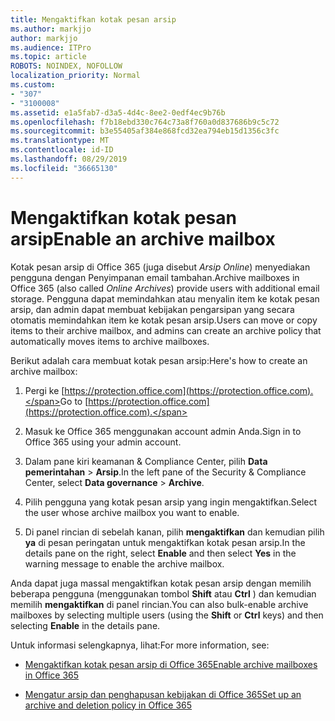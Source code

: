 ```yaml
---
title: Mengaktifkan kotak pesan arsip
ms.author: markjjo
author: markjjo
ms.audience: ITPro
ms.topic: article
ROBOTS: NOINDEX, NOFOLLOW
localization_priority: Normal
ms.custom:
- "307"
- "3100008"
ms.assetid: e1a5fab7-d3a5-4d4c-8ee2-0edf4ec9b76b
ms.openlocfilehash: f7b18ebd330c764c73a8f760a0d837686b9c5c72
ms.sourcegitcommit: b3e55405af384e868fcd32ea794eb15d1356c3fc
ms.translationtype: MT
ms.contentlocale: id-ID
ms.lasthandoff: 08/29/2019
ms.locfileid: "36665130"
---
```

# <a name="enable-an-archive-mailbox"></a><span data-ttu-id="4b061-102">Mengaktifkan kotak pesan arsip</span><span class="sxs-lookup"><span data-stu-id="4b061-102">Enable an archive mailbox</span></span>

<span data-ttu-id="4b061-103">Kotak pesan arsip di Office 365 (juga disebut *Arsip Online*) menyediakan pengguna dengan Penyimpanan email tambahan.</span><span class="sxs-lookup"><span data-stu-id="4b061-103">Archive mailboxes in Office 365 (also called  *Online Archives*) provide users with additional email storage.</span></span> <span data-ttu-id="4b061-104">Pengguna dapat memindahkan atau menyalin item ke kotak pesan arsip, dan admin dapat membuat kebijakan pengarsipan yang secara otomatis memindahkan item ke kotak pesan arsip.</span><span class="sxs-lookup"><span data-stu-id="4b061-104">Users can move or copy items to their archive mailbox, and admins can create an archive policy that automatically moves items to archive mailboxes.</span></span>
  
<span data-ttu-id="4b061-105">Berikut adalah cara membuat kotak pesan arsip:</span><span class="sxs-lookup"><span data-stu-id="4b061-105">Here's how to create an archive mailbox:</span></span>
  
1. <span data-ttu-id="4b061-106">Pergi ke [https://protection.office.com](https://protection.office.com).</span><span class="sxs-lookup"><span data-stu-id="4b061-106">Go to [https://protection.office.com](https://protection.office.com).</span></span>

2. <span data-ttu-id="4b061-107">Masuk ke Office 365 menggunakan account admin Anda.</span><span class="sxs-lookup"><span data-stu-id="4b061-107">Sign in to Office 365 using your admin account.</span></span>

3. <span data-ttu-id="4b061-108">Dalam pane kiri keamanan &amp; Compliance Center, pilih **Data pemerintahan** \> **Arsip**.</span><span class="sxs-lookup"><span data-stu-id="4b061-108">In the left pane of the Security &amp; Compliance Center, select **Data governance** \> **Archive**.</span></span>

4. <span data-ttu-id="4b061-109">Pilih pengguna yang kotak pesan arsip yang ingin mengaktifkan.</span><span class="sxs-lookup"><span data-stu-id="4b061-109">Select the user whose archive mailbox you want to enable.</span></span>

5. <span data-ttu-id="4b061-110">Di panel rincian di sebelah kanan, pilih **mengaktifkan** dan kemudian pilih **ya** di pesan peringatan untuk mengaktifkan kotak pesan arsip.</span><span class="sxs-lookup"><span data-stu-id="4b061-110">In the details pane on the right, select **Enable** and then select **Yes** in the warning message to enable the archive mailbox.</span></span>

<span data-ttu-id="4b061-111">Anda dapat juga massal mengaktifkan kotak pesan arsip dengan memilih beberapa pengguna (menggunakan tombol **Shift** atau **Ctrl** ) dan kemudian memilih **mengaktifkan** di panel rincian.</span><span class="sxs-lookup"><span data-stu-id="4b061-111">You can also bulk-enable archive mailboxes by selecting multiple users (using the **Shift** or **Ctrl** keys) and then selecting **Enable** in the details pane.</span></span>
  
<span data-ttu-id="4b061-112">Untuk informasi selengkapnya, lihat:</span><span class="sxs-lookup"><span data-stu-id="4b061-112">For more information, see:</span></span>
  
- [<span data-ttu-id="4b061-113">Mengaktifkan kotak pesan arsip di Office 365</span><span class="sxs-lookup"><span data-stu-id="4b061-113">Enable archive mailboxes in Office 365</span></span>](https://support.office.com/article/enable-archive-mailboxes-in-the-office-365-security-compliance-center-268a109e-7843-405b-bb3d-b9393b2342ce)

- [<span data-ttu-id="4b061-114">Mengatur arsip dan penghapusan kebijakan di Office 365</span><span class="sxs-lookup"><span data-stu-id="4b061-114">Set up an archive and deletion policy in Office 365</span></span>](https://support.office.com/article/Set-up-an-archive-and-deletion-policy-for-mailboxes-in-your-Office-365-organization-ec3587e4-7b4a-40fb-8fb8-8aa05aeae2ce)
